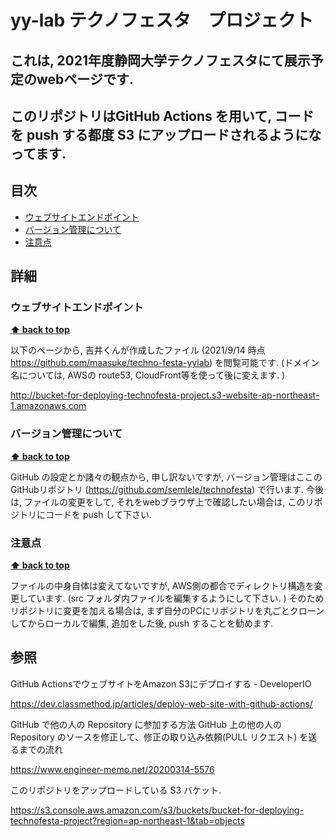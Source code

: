 # yy-lab テクノフェスタ　プロジェクト 
## これは, 2021年度静岡大学テクノフェスタにて展示予定のwebページです. 
## このリポジトリはGitHub Actions を用いて, コードを push する都度 S3 にアップロードされるようになってます. 

## 目次

- [ウェブサイトエンドポイント](#ウェブサイトエンドポイント)
- [バージョン管理について](#バージョン管理について)
- [注意点](#注意点)

## 詳細

### ウェブサイトエンドポイント

**[⬆ back to top](#目次)**

以下のページから, 吉井くんが作成したファイル (2021/9/14 時点 https://github.com/maasuke/techno-festa-yylab) を閲覧可能です.
(ドメイン名については, AWSの route53, CloudFront等を使って後に変えます. )

http://bucket-for-deploying-technofesta-project.s3-website-ap-northeast-1.amazonaws.com

### バージョン管理について

**[⬆ back to top](#目次)**

GitHub の設定とか諸々の観点から, 申し訳ないですが, バージョン管理はここのGitHubリポジトリ (https://github.com/semlele/technofesta) で行います.
今後は, ファイルの変更をして, それをwebブラウザ上で確認したい場合は, このリポジトリにコードを push して下さい.

### 注意点

**[⬆ back to top](#目次)**

ファイルの中身自体は変えてないですが, AWS側の都合でディレクトリ構造を変更しています. (src フォルダ内ファイルを編集するようにして下さい. )
そのためリポジトリに変更を加える場合は, まず自分のPCにリポジトリを丸ごとクローンしてからローカルで編集,  追加をした後, push することを勧めます.

## 参照
GitHub ActionsでウェブサイトをAmazon S3にデプロイする - DeveloperIO 

https://dev.classmethod.jp/articles/deploy-web-site-with-github-actions/

GitHub で他の人の Repository に参加する方法
GitHub 上の他の人の Repository のソースを修正して、修正の取り込み依頼(PULL リクエスト) を送るまでの流れ

https://www.engineer-memo.net/20200314-5576

このリポジトリをアップロードしている S3 バケット.

https://s3.console.aws.amazon.com/s3/buckets/bucket-for-deploying-technofesta-project?region=ap-northeast-1&tab=objects